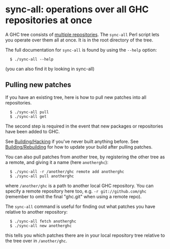 # sync-all: operations over all GHC repositories at once


A GHC tree consists of [multiple repositories](repositories). The `sync-all` Perl script lets you operate over them all at once. It is in the root directory of the tree.


The full documentation for `sync-all` is found by using the `--help` option:

```wiki
  $ ./sync-all --help
```


(you can also find it by looking in sync-all)

## Pulling new patches


If you have an existing tree, here is how to pull new patches into all repositories.

```wiki
  $ ./sync-all pull
  $ ./sync-all get
```


The second step is required in the event that new packages or repositories have been added to GHC.


See [Building/Hacking](building/hacking) if you've never built anything before. See [Building/Rebuilding](building/rebuilding) for how to update your build after pulling patches.


You can also pull patches from another tree, by registering the other tree as a remote, and giving it a name (here `anotherghc`):

```wiki
  $ ./sync-all -r /another/ghc remote add anotherghc
  $ ./sync-all pull anotherghc
```


where `/another/ghc` is a path to another local GHC repository.  You can specify a remote repository here too, e.g. `-r git://github.com/ghc` (remember to omit the final "ghc.git" when using a remote repo).


The `sync-all` command is useful for finding out what patches you have relative to another repository:

```wiki
  $ ./sync-all fetch anotherghc
  $ ./sync-all new anotherghc
```


this tells you which patches there are in your local repository tree relative to the tree over in `/another/ghc`.
